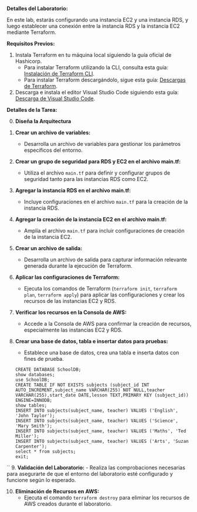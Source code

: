 **Detalles del Laboratorio:**

En este lab, estarás configurando una instancia EC2 y una instancia RDS, y luego establecer una conexión entre la instancia RDS y la instancia EC2 mediante Terraform.

**Requisitos Previos:**
1. Instala Terraform en tu máquina local siguiendo la guía oficial de Hashicorp.
   - Para instalar Terraform utilizando la CLI, consulta esta guía: [Instalación de Terraform CLI](https://learn.hashicorp.com/tutorials/terraform/install-cli).
   - Para instalar Terraform descargándolo, sigue esta guía: [Descargas de Terraform](https://www.terraform.io/downloads).
2. Descarga e instala el editor Visual Studio Code siguiendo esta guía: [Descarga de Visual Studio Code](https://code.visualstudio.com/download).

**Detalles de la Tarea:**

0. **Diseña la Arquitectura**

1. **Crear un archivo de variables:**
   - Desarrolla un archivo de variables para gestionar los parámetros específicos del entorno.

2. **Crear un grupo de seguridad para RDS y EC2 en el archivo main.tf:**
   - Utiliza el archivo `main.tf` para definir y configurar grupos de seguridad tanto para las instancias RDS como EC2.

3. **Agregar la instancia RDS en el archivo main.tf:**
   - Incluye configuraciones en el archivo `main.tf` para la creación de la instancia RDS.

4. **Agregar la creación de la instancia EC2 en el archivo main.tf:**
   - Amplía el archivo `main.tf` para incluir configuraciones de creación de la instancia EC2.

5. **Crear un archivo de salida:**
   - Desarrolla un archivo de salida para capturar información relevante generada durante la ejecución de Terraform.

6. **Aplicar las configuraciones de Terraform:**
   - Ejecuta los comandos de Terraform (`terraform init`, `terraform plan`, `terraform apply`) para aplicar las configuraciones y crear los recursos de las instancias EC2 y RDS.

7. **Verificar los recursos en la Consola de AWS:**
   - Accede a la Consola de AWS para confirmar la creación de recursos, especialmente las instancias EC2 y RDS.

8. **Crear una base de datos, tabla e insertar datos para pruebas:**
    - Establece una base de datos, crea una tabla e inserta datos con fines de prueba.
    ```
    CREATE DATABASE SchoolDB;
    show databases;
    use SchoolDB;
    CREATE TABLE IF NOT EXISTS subjects (subject_id INT AUTO_INCREMENT,subject_name VARCHAR(255) NOT NULL,teacher VARCHAR(255),start_date DATE,lesson TEXT,PRIMARY KEY (subject_id)) ENGINE=INNODB;
    show tables;
    INSERT INTO subjects(subject_name, teacher) VALUES ('English', 'John Taylor');
    INSERT INTO subjects(subject_name, teacher) VALUES ('Science', 'Mary Smith');
    INSERT INTO subjects(subject_name, teacher) VALUES ('Maths', 'Ted Miller');
    INSERT INTO subjects(subject_name, teacher) VALUES ('Arts', 'Suzan Carpenter');
    select * from subjects;
    exit;
``
9. **Validación del Laboratorio:**
    - Realiza las comprobaciones necesarias para asegurarte de que el entorno del laboratorio esté configurado y funcione según lo esperado.

10. **Eliminación de Recursos en AWS:**
    - Ejecuta el comando `terraform destroy` para eliminar los recursos de AWS creados durante el laboratorio.
